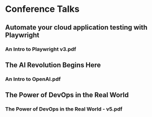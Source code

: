# Conference Talks

## Automate your cloud application testing with Playwright
### An Intro to Playwright v3.pdf

## The AI Revolution Begins Here
### An Intro to OpenAI.pdf

## The Power of DevOps in the Real World
### The Power of DevOps in the Real World - v5.pdf
